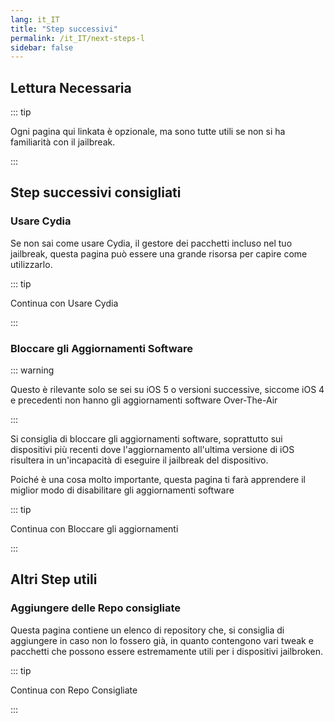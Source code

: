 ```yaml
---
lang: it_IT
title: "Step successivi"
permalink: /it_IT/next-steps-l
sidebar: false
---
```


## Lettura Necessaria

::: tip

Ogni pagina qui linkata è opzionale, ma sono tutte utili se non si ha familiarità con il jailbreak.

:::

## Step successivi consigliati

### Usare Cydia

Se non sai come usare Cydia, il gestore dei pacchetti incluso nel tuo jailbreak, questa pagina può essere una grande risorsa per capire come utilizzarlo.

::: tip

Continua con <router-link to="/using-cydia">Usare Cydia</router-link>

:::

### Bloccare gli Aggiornamenti Software

::: warning

Questo è rilevante solo se sei su iOS 5 o versioni successive, siccome iOS 4 e precedenti non hanno gli aggiornamenti software Over-The-Air

:::

Si consiglia di bloccare gli aggiornamenti software, soprattutto sui dispositivi più recenti dove l'aggiornamento all'ultima versione di iOS risultera in un'incapacità di eseguire il jailbreak del dispositivo.

Poiché è una cosa molto importante, questa pagina ti farà apprendere il miglior modo di disabilitare gli aggiornamenti software

::: tip

Continua con <router-link to="/blocking-updates">Bloccare gli aggiornamenti</router-link>

:::

## Altri Step utili

### Aggiungere delle Repo consigliate

Questa pagina contiene un elenco di repository che, si consiglia di aggiungere in caso non lo fossero già, in quanto contengono vari tweak e pacchetti che possono essere estremamente utili per i dispositivi jailbroken.

::: tip

Continua con <router-link to="/recommended-repos">Repo Consigliate</router-link>

:::

<!---Will add Sideloading Apps later on - I want to redo/update that page before adding it--->